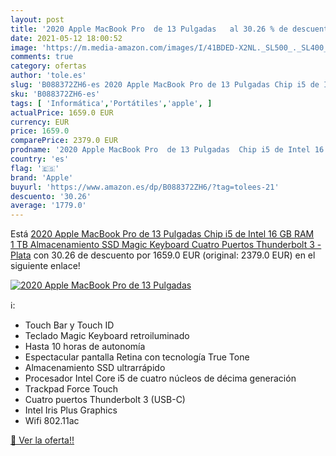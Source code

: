 ```yaml
---
layout: post
title: '2020 Apple MacBook Pro  de 13 Pulgadas   al 30.26 % de descuento'
date: 2021-05-12 18:00:52
image: 'https://m.media-amazon.com/images/I/41BDED-X2NL._SL500_._SL400_.jpg'
comments: true
category: ofertas
author: 'tole.es'
slug: 'B088372ZH6-es 2020 Apple MacBook Pro de 13 Pulgadas Chip i5 de Intel 16...'
sku: 'B088372ZH6-es'
tags: [ 'Informática','Portátiles','apple', ]
actualPrice: 1659.0 EUR
currency: EUR
price: 1659.0
comparePrice: 2379.0 EUR
prodname: '2020 Apple MacBook Pro  de 13 Pulgadas  Chip i5 de Intel 16 GB RAM  1 TB Almacenamiento SSD  Magic Keyboard  Cuatro Puertos Thunderbolt 3  - Plata'
country: 'es'
flag: '🇪🇸'
brand: 'Apple'
buyurl: 'https://www.amazon.es/dp/B088372ZH6/?tag=tolees-21'
descuento: '30.26'
average: '1779.0'
---
```


Está [2020 Apple MacBook Pro  de 13 Pulgadas  Chip i5 de Intel 16 GB RAM  1 TB Almacenamiento SSD  Magic Keyboard  Cuatro Puertos Thunderbolt 3  - Plata](https://www.amazon.es/dp/B088372ZH6/?tag=tolees-21) con 30.26 de descuento por 1659.0 EUR (original: 2379.0 EUR) en el siguiente enlace!

[![2020 Apple MacBook Pro  de 13 Pulgadas  ](https://m.media-amazon.com/images/I/41BDED-X2NL._SL500_._SL400_.jpg)](https://www.amazon.es/dp/B088372ZH6/?tag=tolees-21)

ℹ️:

- Touch Bar y Touch ID
- Teclado Magic Keyboard retroiluminado
- Hasta 10 horas de autonomía
- Espectacular pantalla Retina con tecnología True Tone
- Almacenamiento SSD ultrarrápido
- Procesador Intel Core i5 de cuatro núcleos de décima generación
- Trackpad Force Touch
- Cuatro puertos Thunderbolt 3 (USB-C)
- Intel Iris Plus Graphics
- Wifi 802.11ac

[🛒 Ver la oferta!!](https://www.amazon.es/dp/B088372ZH6/?tag=tolees-21)
